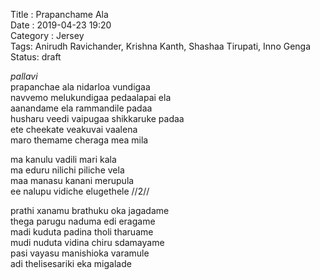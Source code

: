 ﻿﻿Title : Prapanchame Ala  
Date : 2019-04-23 19:20  
Category : Jersey  
Tags: Anirudh Ravichander, Krishna Kanth, Shashaa Tirupati, Inno Genga 
Status: draft

_pallavi_  
prapanchae ala nidarloa vundigaa   
navvemo melukundigaa  pedaalapai ela  
aanandame ela rammandile padaa  
husharu veedi vaipugaa shikkaruke padaa  
ete cheekate veakuvai vaalena  
maro themame cheraga mea mila   

ma kanulu vadili mari kala  
ma eduru nilichi piliche vela   
maa manasu kanani merupula  
ee nalupu vidiche elugethele  //2//

prathi xanamu brathuku oka jagadame  
thega parugu naduma edi eragame  
madi kuduta padina tholi tharuame  
mudi nuduta vidina chiru sdamayame  
pasi vayasu manishioka varamule  
adi thelisesariki eka migalade  

